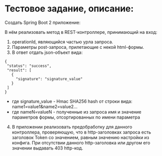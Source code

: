 <h1>Тестовое задание, описание:</h1>

Создать Spring Boot 2 приложение: 

В нём реализовать метод в REST-контроллере, принимающий на вход: 

1) operationId, являющийся частью урла запроса.
2) Параметры post-запроса, прилетающие с некой html-формы.
3) В ответ отдать json-объект вида:

 ```
{
  "status": "success",
  "result": [
    {
      "signature": "signature_value"
    }
  ]
}
 ```

- где signature_value - Hmac SHA256 hash от строки вида: name1=value1&name2=value2...
- где nameN=valueN - полученные из запроса имя и значение параметров формы, отсортированных по имени параметра

4) В приложении реализовать предобработку для данного контроллера, проверяющую, что в http-заголовках запроса есть заголовок Token со значением, равным значению настройки из конфига. 
При отсутствии данного http-заголовка или другом его значении выдавать 403 http-код.
